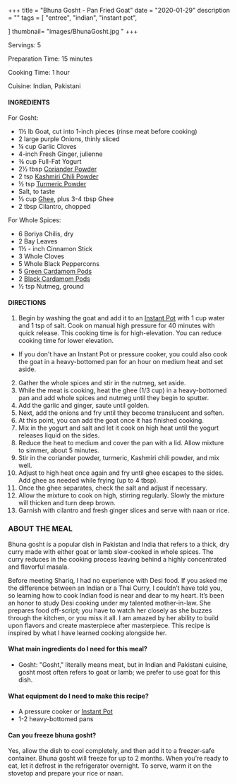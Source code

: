 +++
title = "Bhuna Gosht - Pan Fried Goat"
date = "2020-01-29"
description = ""
tags = [
    "entree",
    "indian",
    "instant pot",
 
]
thumbnail= "images/BhunaGosht.jpg "
+++

Servings: 5 <!--more-->

Preparation Time: 15 minutes

Cooking Time: 1 hour 

Cuisine: Indian, Pakistani 

#### INGREDIENTS 

For Gosht: 

* 1½ lb Goat, cut into 1-inch pieces (rinse meat before cooking) 
* 2 large purple Onions, thinly sliced
* ¼ cup Garlic Cloves
* 4-inch Fresh Ginger, julienne
* ¾ cup Full-Fat Yogurt 
* 2½ tbsp [Coriander Powder](https://amzn.to/3tppHMD) 
* 2 tsp [Kashmiri Chili Powder](https://amzn.to/3jP2lMC)
* ½ tsp [Turmeric Powder](https://amzn.to/3cDPN7U)
* Salt, to taste
* ⅓ cup [Ghee](https://amzn.to/2ZkJkrW), plus 3-4 tbsp Ghee 
* 2 tbsp Cilantro, chopped

For Whole Spices:

* 6 Boriya Chilis, dry 
* 2 Bay Leaves
* 1½ - inch Cinnamon Stick
* 3 Whole Cloves
* 5 Whole Black Peppercorns
* 5 [Green Cardamom Pods](https://amzn.to/2Q95DQ9)
* 2 [Black Cardamom Pods](https://amzn.to/3vvGj77)
* ½ tsp Nutmeg, ground

#### DIRECTIONS 

1. Begin by washing the goat and add it to an [Instant Pot](https://amzn.to/3qfNYCZ) with 1 cup water and 1 tsp of salt. Cook on manual high pressure for 40 minutes with quick release. This cooking time is for high-elevation. You can reduce cooking time for lower elevation. 
- If you don't have an Instant Pot or pressure cooker, you could also cook the goat in a heavy-bottomed pan for an hour on medium heat and set aside.
2. Gather the whole spices and stir in the nutmeg, set aside.
3. While the meat is cooking, heat the ghee (1/3 cup) in a heavy-bottomed pan and add whole spices and nutmeg until they begin to sputter.
4. Add the garlic and ginger, saute until golden.
5. Next, add the onions and fry until they become translucent and soften. 
6. At this point, you can add the goat once it has finished cooking.
7. Mix in the yogurt and salt and let it cook on high heat until the yogurt releases liquid on the sides.
8. Reduce the heat to medium and cover the pan with a lid. Allow mixture to simmer, about 5 minutes.
9. Stir in the coriander powder, turmeric, Kashmiri chili powder, and mix well.
10. Adjust to high heat once again and fry until ghee escapes to the sides. Add ghee as needed while frying (up to 4 tbsp).
11. Once the ghee separates, check the salt and adjust if necessary.
12. Allow the mixture to cook on high, stirring regularly. Slowly the mixture will thicken and turn deep brown.
13. Garnish with cilantro and fresh ginger slices and serve with naan or rice. 

### ABOUT THE MEAL 

Bhuna gosht is a popular dish in Pakistan and India that refers to a thick, dry curry made with either goat or lamb slow-cooked in whole spices. The curry reduces in the cooking process leaving behind a highly concentrated and flavorful masala.  

Before meeting Shariq, I had no experience with Desi food. If you asked me the difference between an Indian or a Thai Curry, I couldn’t have told you, so learning how to cook Indian food is near and dear to my heart. It’s been an honor to study Desi cooking under my talented mother-in-law. She prepares food off-script; you have to watch her closely as she buzzes through the kitchen, or you miss it all. I am amazed by her ability to build upon flavors and create masterpiece after masterpiece. This recipe is inspired by what I have learned cooking alongside her.

#### What main ingredients do I need for this meal?

* Gosht: "Gosht," literally means meat, but in Indian and Pakistani cuisine, gosht most often refers to goat or lamb; we prefer to use goat for this dish. 

#### What equipment do I need to make this recipe?

* A pressure cooker or [Instant Pot](https://amzn.to/3vv0Usv)
* 1-2 heavy-bottomed pans 

#### Can you freeze bhuna gosht?

Yes, allow the dish to cool completely, and then add it to a freezer-safe container. Bhuna gosht will freeze for up to 2 months. When you’re ready to eat, let it defrost in the refrigerator overnight. To serve, warm it on the stovetop and prepare your rice or naan. 
